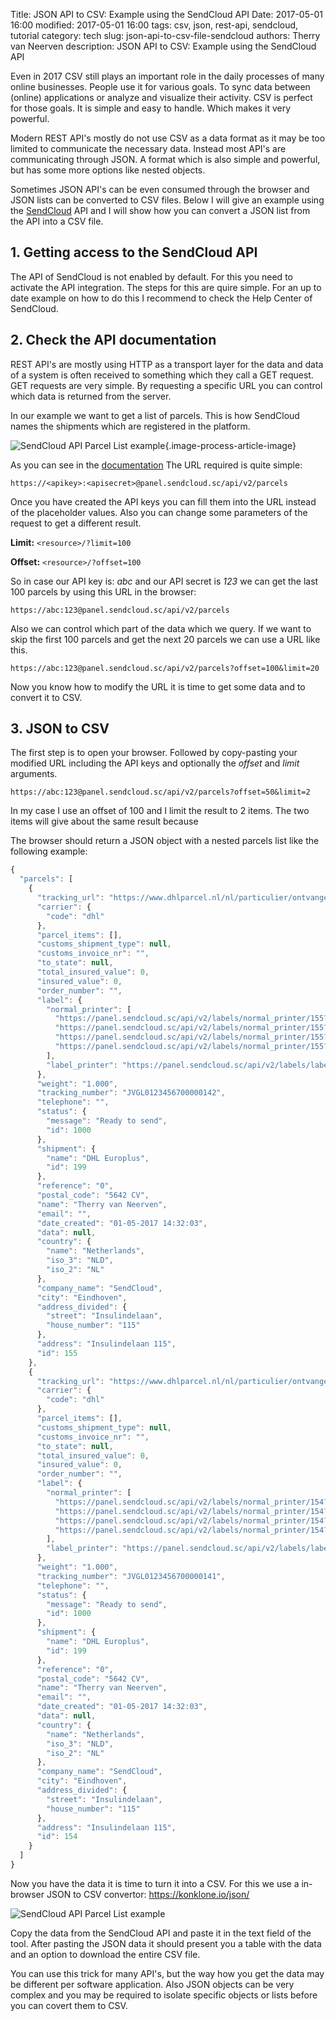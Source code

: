 Title: JSON API to CSV: Example using the SendCloud API
Date: 2017-05-01 16:00
modified: 2017-05-01 16:00
tags: csv, json, rest-api, sendcloud, tutorial
category: tech
slug: json-api-to-csv-file-sendcloud
authors: Therry van Neerven
description: JSON API to CSV: Example using the SendCloud API

Even in 2017 CSV still plays an important role in the daily processes of
many online businesses. People use it for various goals. To sync data
between (online) applications or analyze and visualize their activity.
CSV is perfect for those goals. It is simple and easy to handle. Which
makes it very powerful.

Modern REST API's mostly do not use CSV as a data format as it may be
too limited to communicate the necessary data. Instead most API's are
communicating through JSON. A format which is also simple and powerful,
but has some more options like nested objects.

Sometimes JSON API's can be even consumed through the browser and JSON
lists can be converted to CSV files. Below I will give an example using
the [SendCloud](https://www.sendcloud.com/) API and I will show how you
can convert a JSON list from the API into a CSV file.

## 1. Getting access to the SendCloud API

The API of SendCloud is not enabled by default. For this you need to
activate the API integration. The steps for this are quire simple. For
an up to date example on how to do this I recommend to check the Help
Center of SendCloud.

## 2. Check the API documentation

REST API's are mostly using HTTP as a transport layer for the data and
data of a system is often received to something which they call a GET
request. GET requests are very simple. By requesting a specific URL you
can control which data is returned from the server.

In our example we want to get a list of parcels. This is how SendCloud
names the shipments which are registered in the platform.

![SendCloud API Parcel List example](/images/sendcloud-api-parcel-list.png){.image-process-article-image}

As you can see in the
[documentation](https://docs.sendcloud.sc/api/v2/index.html#parcel-list)
The URL required is quite simple:

    https://<apikey>:<apisecret>@panel.sendcloud.sc/api/v2/parcels

Once you have created the API keys you can fill them into the URL
instead of the placeholder values. Also you can change some parameters
of the request to get a different result.

**Limit:** `<resource>/?limit=100`

**Offset:** `<resource>/?offset=100`

So in case our API key is: *abc* and our API secret is *123* we can get
the last 100 parcels by using this URL in the browser:

    https://abc:123@panel.sendcloud.sc/api/v2/parcels

Also we can control which part of the data which we query. If we want to
skip the first 100 parcels and get the next 20 parcels we can use a URL
like this.

    https://abc:123@panel.sendcloud.sc/api/v2/parcels?offset=100&limit=20

Now you know how to modify the URL it is time to get some data and to
convert it to CSV.

## 3. JSON to CSV

The first step is to open your browser. Followed by copy-pasting your
modified URL including the API keys and optionally the *offset* and
*limit* arguments.

    https://abc:123@panel.sendcloud.sc/api/v2/parcels?offset=50&limit=2

In my case I use an offset of 100 and I limit the result to 2 items. The
two items will give about the same result because

The browser should return a JSON object with a nested parcels list like
the following example:

```javascript
{
  "parcels": [
    {
      "tracking_url": "https://www.dhlparcel.nl/nl/particulier/ontvangen/track-trace?tt=JVGL0123456700000142",
      "carrier": {
        "code": "dhl"
      },
      "parcel_items": [],
      "customs_shipment_type": null,
      "customs_invoice_nr": "",
      "to_state": null,
      "total_insured_value": 0,
      "insured_value": 0,
      "order_number": "",
      "label": {
        "normal_printer": [
          "https://panel.sendcloud.sc/api/v2/labels/normal_printer/155?start_from=0",
          "https://panel.sendcloud.sc/api/v2/labels/normal_printer/155?start_from=1",
          "https://panel.sendcloud.sc/api/v2/labels/normal_printer/155?start_from=2",
          "https://panel.sendcloud.sc/api/v2/labels/normal_printer/155?start_from=3"
        ],
        "label_printer": "https://panel.sendcloud.sc/api/v2/labels/label_printer/155"
      },
      "weight": "1.000",
      "tracking_number": "JVGL0123456700000142",
      "telephone": "",
      "status": {
        "message": "Ready to send",
        "id": 1000
      },
      "shipment": {
        "name": "DHL Europlus",
        "id": 199
      },
      "reference": "0",
      "postal_code": "5642 CV",
      "name": "Therry van Neerven",
      "email": "",
      "date_created": "01-05-2017 14:32:03",
      "data": null,
      "country": {
        "name": "Netherlands",
        "iso_3": "NLD",
        "iso_2": "NL"
      },
      "company_name": "SendCloud",
      "city": "Eindhoven",
      "address_divided": {
        "street": "Insulindelaan",
        "house_number": "115"
      },
      "address": "Insulindelaan 115",
      "id": 155
    },
    {
      "tracking_url": "https://www.dhlparcel.nl/nl/particulier/ontvangen/track-trace?tt=JVGL0123456700000141",
      "carrier": {
        "code": "dhl"
      },
      "parcel_items": [],
      "customs_shipment_type": null,
      "customs_invoice_nr": "",
      "to_state": null,
      "total_insured_value": 0,
      "insured_value": 0,
      "order_number": "",
      "label": {
        "normal_printer": [
          "https://panel.sendcloud.sc/api/v2/labels/normal_printer/154?start_from=0",
          "https://panel.sendcloud.sc/api/v2/labels/normal_printer/154?start_from=1",
          "https://panel.sendcloud.sc/api/v2/labels/normal_printer/154?start_from=2",
          "https://panel.sendcloud.sc/api/v2/labels/normal_printer/154?start_from=3"
        ],
        "label_printer": "https://panel.sendcloud.sc/api/v2/labels/label_printer/154"
      },
      "weight": "1.000",
      "tracking_number": "JVGL0123456700000141",
      "telephone": "",
      "status": {
        "message": "Ready to send",
        "id": 1000
      },
      "shipment": {
        "name": "DHL Europlus",
        "id": 199
      },
      "reference": "0",
      "postal_code": "5642 CV",
      "name": "Therry van Neerven",
      "email": "",
      "date_created": "01-05-2017 14:32:03",
      "data": null,
      "country": {
        "name": "Netherlands",
        "iso_3": "NLD",
        "iso_2": "NL"
      },
      "company_name": "SendCloud",
      "city": "Eindhoven",
      "address_divided": {
        "street": "Insulindelaan",
        "house_number": "115"
      },
      "address": "Insulindelaan 115",
      "id": 154
    }
  ]
}
```

Now you have the data it is time to turn it into a CSV. For this we use
a in-browser JSON to CSV convertor: <https://konklone.io/json/>

![SendCloud API Parcel List example](/images/sendcloud-api-to-csv-tool.gif)

Copy the data from the SendCloud API and paste it in the text field of
the tool. After pasting the JSON data it should present you a table with
the data and an option to download the entire CSV file.

You can use this trick for many API's, but the way how you get the data
may be different per software application. Also JSON objects can be very
complex and you may be required to isolate specific objects or lists
before you can covert them to CSV.

